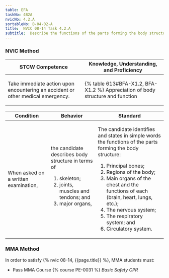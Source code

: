 ```yaml
---
table: EFA
taskNo: 4B2A
nvicNo: 4.2.A 
sortableNo: B-04-02-A
title:  NVIC 08-14 Task 4.2.A
subtitle:  Describe the functions of the parts forming the body structure
---
```






### NVIC Method

<a style="display:none;" onclick="togglevisibility('nvic_methods')" >Show NVIC method.</a>

<div id='nvic_methods' class='show'>

<table>
<thead>
<tr>
<th class='forty'> STCW Competence </th>
<th class='sixty'> Knowledge, Understanding, and Proficiency </th>
</tr>
</thead>

<tbody>
<tr><td markdown='1'>

Take immediate action upon encountering an accident or other medical emergency.

</td><td markdown='1'>

{% table 613#BFA-X1.2, BFA-X1.2 %} Appreciation of body structure and function

</td></tr>


</tbody>
</table>


<table>
<thead>
<tr><th class='twenty'>  Condition </th><th class='twenty'> Behavior </th><th  class='sixty'>Standard </th></tr>
</thead>
<tbody >



<tr><td markdown='1'>

When asked on a written examination,

</td><td markdown='1'>

the candidate describes body structure in terms of 
1. skeleton; 
2. joints, muscles and tendons; and 
3. major organs,

<br>

<div class="tooltip" markdown='1'>



</div>


</td><td markdown='1'>

The candidate identifies and states in simple words the functions of the parts forming the body structure:
 
1.   Principal bones; 
2.   Regions of the body; 
3.  Main organs of the chest and the functions of each (brain, heart, lungs, etc.); 
4.  The nervous system; 
5.   The respiratory system; and 
6.   Circulatory system.

</td></tr>
</tbody>
</table>
</div>


### MMA Method

In order to satisfy  {% nvic 08-14, {{page.title}}  %}, MMA students must:

* Pass MMA Course {% course PE-0031 %}  *Basic Safety CPR*